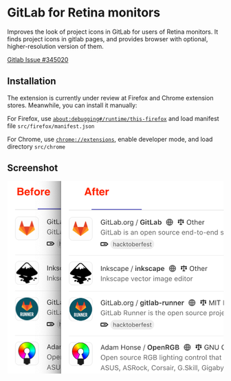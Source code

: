 GitLab for Retina monitors
==========================

Improves the look of project icons in GitLab for users of Retina monitors.
It finds project icons in gitlab pages, and provides browser with optional, higher-resolution version of them.

[Gitlab Issue #345020](https://gitlab.com/gitlab-org/gitlab/-/issues/345020)

Installation
------------

The extension is currently under review at Firefox and Chrome extension stores.
Meanwhile, you can install it manually:

For Firefox, use [`about:debugging#/runtime/this-firefox`](https://developer.mozilla.org/en-US/docs/Tools/about:debugging#this_firefox) and load manifest file `src/firefox/manifest.json`

For Chrome, use [`chrome://extensions`](https://developer.chrome.com/docs/extensions/mv3/getstarted/#manifest), enable developer mode, and load directory `src/chrome`

Screenshot
----------

<img src="img/screenshot.png">
